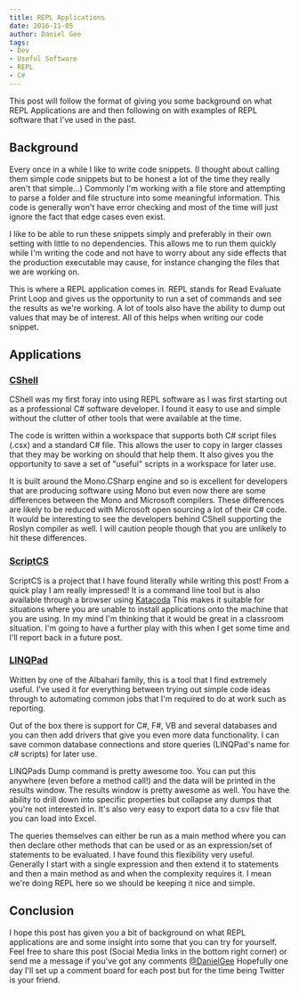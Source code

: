 ```yaml
---
title: REPL Applications
date: 2016-11-05
author: Daniel Gee
tags:
- Dev
- Useful Software
- REPL
- C#
---
```


This post will follow the format of giving you some background on what REPL Applications are and then following on with examples of REPL software that I've used in the past.

## Background

Every once in a while I like to write code snippets. (I thought about calling them simple code snippets but to be honest a lot of the time they really aren't that simple...) Commonly I'm working with a file store and attempting to parse a folder and file structure into some meaningful information. This code is generally won't have error checking and most of the time will just ignore the fact that edge cases even exist.

I like to be able to run these snippets simply and preferably in their own setting with little to no dependencies. This allows me to run them quickly while I'm writing the code and not have to worry about any side effects that the production executable may cause, for instance changing the files that we are working on.

This is where a REPL application comes in. REPL stands for Read Evaluate Print Loop and gives us the opportunity to run a set of commands and see the results as we're working. A lot of tools also have the ability to dump out values that may be of interest. All of this helps when writing our code snippet.

## Applications

### [CShell](http://cshell.net)

CShell was my first foray into using REPL software as I was first starting out as a professional C# software developer. I found it easy to use and simple without the clutter of other tools that were available at the time.

The code is written within a workspace that supports both C# script files (.csx) and a standard C# file. This allows the user to copy in larger classes that they may be working on should that help them. It also gives you the opportunity to save a set of "useful" scripts in a workspace for later use.

It is built around the Mono.CSharp engine and so is excellent for developers that are producing software using Mono but even now there are some differences between the Mono and Microsoft compilers. These differences are likely to be reduced with Microsoft open sourcing a lot of their C# code. It would be interesting to see the developers behind CShell supporting the Roslyn compiler as well. I will caution people though that you are unlikely to hit these differences.

### [ScriptCS](http://scriptcs.net)

ScriptCS is a project that I have found literally while writing this post! From a quick play I am really impressed! It is a command line tool but is also available through a browser using [Katacoda](https://www.katacoda.com/courses/dotnet-in-docker/scriptcs-playground) This makes it suitable for situations where you are unable to install applications onto the machine that you are using. In my mind I'm thinking that it would be great in a classroom situation. I'm going to have a further play with this when I get some time and I'll report back in a future post.

### [LINQPad](https://www.linqpad.net)

Written by one of the Albahari family, this is a tool that I find extremely useful. I've used it for everything between trying out simple code ideas through to automating common jobs that I'm required to do at work such as reporting.

Out of the box there is support for C#, F#, VB and several databases and you can then add drivers that give you even more data functionality. I can save common database connections and store queries (LINQPad's name for c# scripts) for later use.

LINQPads Dump command is pretty awesome too. You can put this anywhere (even before a method call!) and the data will be printed in the results window. The results window is pretty awesome as well. You have the ability to drill down into specific properties but collapse any dumps that you're not interested in. It's also very easy to export data to a csv file that you can load into Excel.

The queries themselves can either be run as a main method where you can then declare other methods that can be used or as an expression/set of statements to be evaluated. I have found this flexibility very useful. Generally I start with a single expression and then extend it to statements and then a main method as and when the complexity requires it. I mean we're doing REPL here so we should be keeping it nice and simple.

## Conclusion

I hope this post has given you a bit of background on what REPL applications are and some insight into some that you can try for yourself. Feel free to share this post (Social Media links in the bottom right corner) or send me a message if you've got any comments [@DanielGee](https://twitter.com/DanielGee) Hopefully one day I'll set up a comment board for each post but for the time being Twitter is your friend.
